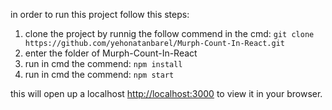 in order to run this project follow this steps:
1. clone the project by runnig the follow commend in the cmd: `git clone https://github.com/yehonatanbarel/Murph-Count-In-React.git`
2. enter the folder of Murph-Count-In-React
3. run in cmd the commend: `npm install`
4. run in cmd the commend: `npm start`

this will open up a localhost [http://localhost:3000](http://localhost:3000) to view it in your browser.


